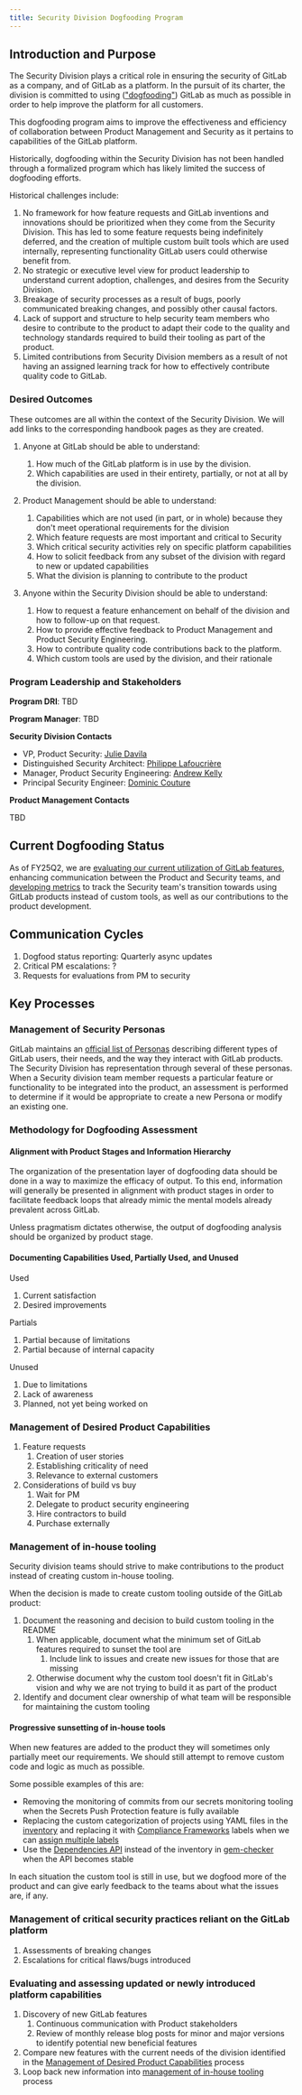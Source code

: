 ```yaml
---
title: Security Division Dogfooding Program
---
```


## Introduction and Purpose

The Security Division plays a critical role in ensuring the security of GitLab as a company, and of GitLab as a platform. In the pursuit of its charter, the division is committed to using (["dogfooding"](https://en.wikipedia.org/wiki/Eating_your_own_dog_food)) GitLab as much as possible in order to help improve the platform for all customers.

This dogfooding program aims to improve the effectiveness and efficiency of collaboration between Product Management and Security as it pertains to capabilities of the GitLab platform.

Historically, dogfooding within the Security Division has not been handled through a formalized program which has likely limited the success of dogfooding efforts.

Historical challenges include:

1. No framework for how feature requests and GitLab inventions and innovations should be prioritized when they come from the Security Division. This has led to some feature requests being indefinitely deferred, and the creation of multiple custom built tools which are used internally, representing functionality GitLab users could otherwise benefit from.
1. No strategic or executive level view for product leadership to understand current adoption, challenges, and desires from the Security Division.
1. Breakage of security processes as a result of bugs, poorly communicated breaking changes, and possibly other causal factors.
1. Lack of support and structure to help security team members who desire to contribute to the product to adapt their code to the quality and technology standards required to build their tooling as part of the product.
1. Limited contributions from Security Division members as a result of not having an assigned learning track for how to effectively contribute quality code to GitLab.

### Desired Outcomes

These outcomes are all within the context of the Security Division. We will add links to the corresponding handbook pages as they are created.

1. Anyone at GitLab should be able to understand:
    1. How much of the GitLab platform is in use by the division.
    1. Which capabilities are used in their entirety, partially, or not at all by the division.

1. Product Management should be able to understand:
    1. Capabilities which are not used (in part, or in whole) because they don't meet operational requirements for the division
    1. Which feature requests are most important and critical to Security
    1. Which critical security activities rely on specific platform capabilities
    1. How to solicit feedback from any subset of the division with regard to new or updated capabilities
    1. What the division is planning to contribute to the product

1. Anyone within the Security Division should be able to understand:
    1. How to request a feature enhancement on behalf of the division and how to follow-up on that request.
    1. How to provide effective feedback to Product Management and Product Security Engineering.
    1. How to contribute quality code contributions back to the platform.
    1. Which custom tools are used by the division, and their rationale

### Program Leadership and Stakeholders

**Program DRI**: TBD

**Program Manager**: TBD

**Security Division Contacts**

- VP, Product Security: [Julie Davila](https://gitlab.com/juliedavila)
- Distinguished Security Architect: [Philippe Lafoucrière](https://gitlab.com/plafoucriere)
- Manager, Product Security Engineering: [Andrew Kelly](https://gitlab.com/ankelly)
- Principal Security Engineer: [Dominic Couture](https://gitlab.com/dcouture)

**Product Management Contacts**

TBD

## Current Dogfooding Status

As of FY25Q2, we are [evaluating our current utilization of GitLab features](https://gitlab.com/gitlab-com/gl-security/security-department-meta/-/issues/1761), enhancing communication between the Product and Security teams, and [developing metrics](https://gitlab.com/gitlab-com/gl-security/product-security/product-security-engineering/product-security-engineering-team/-/issues/63) to track the Security team's transition towards using GitLab products instead of custom tools, as well as our contributions to the product development.

## Communication Cycles

1. Dogfood status reporting: Quarterly async updates
1. Critical PM escalations: ?
1. Requests for evaluations from PM to security

## Key Processes

### Management of Security Personas

GitLab maintains an [official list of Personas](/handbook/product/personas/) describing different types of GitLab users, their needs, and the way they interact with GitLab products. The Security Division has representation through several of these personas. When a Security division team member requests a particular feature or functionality to be integrated into the product, an assessment is performed to determine if it would be appropriate to create a new Persona or modify an existing one.

### Methodology for Dogfooding Assessment

#### Alignment with Product Stages and Information Hierarchy

The organization of the presentation layer of dogfooding data should be done in a way to maximize the efficacy of output. To this end, information will generally be presented in alignment with product stages in order to facilitate feedback loops that already mimic the mental models already prevalent across GitLab.

Unless pragmatism dictates otherwise, the output of dogfooding analysis should be organized by product stage.

#### Documenting Capabilities Used, Partially Used, and Unused

Used

1. Current satisfaction
1. Desired improvements

Partials

1. Partial because of limitations
1. Partial because of internal capacity

Unused

1. Due to limitations
1. Lack of awareness
1. Planned, not yet being worked on

### Management of Desired Product Capabilities

1. Feature requests
    1. Creation of user stories
    1. Establishing criticality of need
    1. Relevance to external customers
1. Considerations of build vs buy
    1. Wait for PM
    1. Delegate to product security engineering
    1. Hire contractors to build
    1. Purchase externally

### Management of in-house tooling

Security division teams should strive to make contributions to the product instead of creating custom in-house tooling.

When the decision is made to create custom tooling outside of the GitLab product:

1. Document the reasoning and decision to build custom tooling in the README
    1. When applicable, document what the minimum set of GitLab features required to sunset the tool are
        1. Include link to issues and create new issues for those that are missing
    1. Otherwise document why the custom tool doesn't fit in GitLab's vision and why we are not trying to build it as part of the product
1. Identify and document clear ownership of what team will be responsible for maintaining the custom tooling

#### Progressive sunsetting of in-house tools

When new features are added to the product they will sometimes only partially meet our requirements. We should still attempt to remove custom code and logic as much as possible.

Some possible examples of this are:

- Removing the monitoring of commits from our secrets monitoring tooling when the Secrets Push Protection feature is fully available
- Replacing the custom categorization of projects using YAML files in the [inventory](https://gitlab.com/gitlab-com/gl-security/product-security/inventory/) and replacing it with [Compliance Frameworks](https://docs.gitlab.com/ee/user/group/compliance_frameworks.html) labels when we can [assign multiple labels](https://gitlab.com/groups/gitlab-org/-/epics/13294)
- Use the [Dependencies API](https://docs.gitlab.com/ee/api/dependencies.html) instead of the inventory in [gem-checker](https://gitlab.com/gitlab-com/gl-security/product-security/appsec/tooling/gem-checker) when the API becomes stable

In each situation the custom tool is still in use, but we dogfood more of the product and can give early feedback to the teams about what the issues are, if any.

### Management of critical security practices reliant on the GitLab platform

1. Assessments of breaking changes
1. Escalations for critical flaws/bugs introduced

### Evaluating and assessing updated or newly introduced platform capabilities

1. Discovery of new GitLab features
    1. Continuous communication with Product stakeholders
    1. Review of monthly release blog posts for minor and major versions to identify potential new beneficial features
1. Compare new features with the current needs of the division identified in the [Management of Desired Product Capabilities](#management-of-desired-product-capabilities) process
1. Loop back new information into [management of in-house tooling](#management-of-in-house-tooling) process
